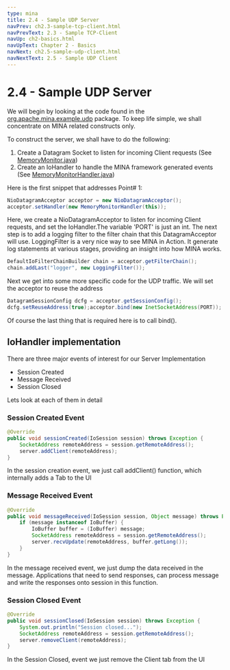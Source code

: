 ```yaml
---
type: mina
title: 2.4 - Sample UDP Server
navPrev: ch2.3-sample-tcp-client.html
navPrevText: 2.3 - Sample TCP-Client
navUp: ch2-basics.html
navUpText: Chapter 2 - Basics
navNext: ch2.5-sample-udp-client.html
navNextText: 2.5 - Sample UDP Client
---
```


# 2.4 - Sample UDP Server

We will begin by looking at the code found in the [org.apache.mina.example.udp](http://mina.apache.org/mina-project/xref/org/apache/mina/example/udp/package-summary.html) package. To keep life simple, we shall concentrate on MINA related constructs only.

To construct the server, we shall have to do the following:

1. Create a Datagram Socket to listen for incoming Client requests (See [MemoryMonitor.java](http://mina.apache.org/mina-project/xref/org/apache/mina/example/udp/MemoryMonitor.html))
2. Create an IoHandler to handle the MINA framework generated events (See [MemoryMonitorHandler.java](http://mina.apache.org/mina-project/xref/org/apache/mina/example/udp/MemoryMonitorHandler.html))

Here is the first snippet that addresses Point# 1:

```java
NioDatagramAcceptor acceptor = new NioDatagramAcceptor();
acceptor.setHandler(new MemoryMonitorHandler(this));
```

Here, we create a NioDatagramAcceptor to listen for incoming Client requests, and set the IoHandler.The variable 'PORT' is just an int. The next step is to add a logging filter to the filter chain that this DatagramAcceptor will use. LoggingFilter is a very nice way to see MINA in Action. It generate log statements at various stages, providing an insight into how MINA works.

```java
DefaultIoFilterChainBuilder chain = acceptor.getFilterChain();
chain.addLast("logger", new LoggingFilter());
```

Next we get into some more specific code for the UDP traffic. We will set the acceptor to reuse the address

```java
DatagramSessionConfig dcfg = acceptor.getSessionConfig();
dcfg.setReuseAddress(true);acceptor.bind(new InetSocketAddress(PORT));
```

Of course the last thing that is required here is to call bind().

## IoHandler implementation

There are three major events of interest for our Server Implementation

* Session Created
* Message Received
* Session Closed

Lets look at each of them in detail

### Session Created Event

```java
@Override
public void sessionCreated(IoSession session) throws Exception {
    SocketAddress remoteAddress = session.getRemoteAddress();
    server.addClient(remoteAddress);
} 
```

In the session creation event, we just call addClient() function, which internally adds a Tab to the UI

### Message Received Event

```java
@Override
public void messageReceived(IoSession session, Object message) throws Exception {
    if (message instanceof IoBuffer) {
        IoBuffer buffer = (IoBuffer) message;
        SocketAddress remoteAddress = session.getRemoteAddress();
        server.recvUpdate(remoteAddress, buffer.getLong());
    }
}
```

In the message received event, we just dump the data received in the message. Applications that need to send responses, can process message and write the responses onto session in this function.

### Session Closed Event

```java
@Override
public void sessionClosed(IoSession session) throws Exception {
    System.out.println("Session closed...");
    SocketAddress remoteAddress = session.getRemoteAddress();
    server.removeClient(remoteAddress);
}
```

In the Session Closed, event we just remove the Client tab from the UI
